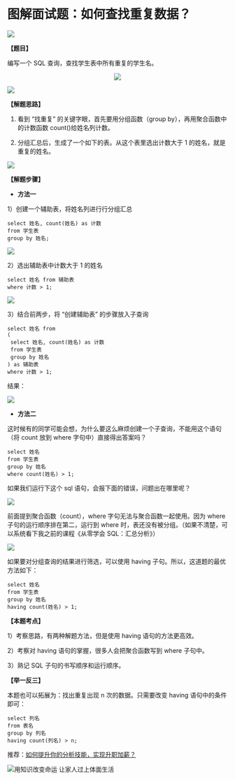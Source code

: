 # **图解面试题：如何查找重复数据？**

![](https://mmbiz.qpic.cn/mmbiz_jpg/PnRVMhXvfFKnfja1ednAzvCMDB4RO1xKea0YM1eA4kViaIjuxkqK9me3rsyatehfItsx6VYplZJ0y1hsKQrGgPw/640?wx_fmt=jpeg&tp=webp&wxfrom=5&wx_lazy=1&wx_co=1)

**【题目】**  

编写一个 SQL 查询，查找学生表中所有重复的学生名。
<div align=center>
<img src="https://mmbiz.qpic.cn/mmbiz_png/PnRVMhXvfFKnfja1ednAzvCMDB4RO1xKZFnbHYIZVfoUY4a700v14MNKFwS5wv7Ftcc2xzicf53nCy4oGuWlPhA/640?wx_fmt=png" width: 100%; height: auto;max-width: 100%; display: block; />
</div>

![](https://mmbiz.qpic.cn/mmbiz_png/PnRVMhXvfFKnfja1ednAzvCMDB4RO1xKZFnbHYIZVfoUY4a700v14MNKFwS5wv7Ftcc2xzicf53nCy4oGuWlPhA/640?wx_fmt=png)

**【解题思路】**

1. 看到 “找重复” 的关键字眼，首先要用分组函数（group by），再用聚合函数中的计数函数 count()给姓名列计数。

2. 分组汇总后，生成了一个如下的表。从这个表里选出计数大于 1 的姓名，就是重复的姓名。

![](https://mmbiz.qpic.cn/mmbiz_jpg/PnRVMhXvfFKnfja1ednAzvCMDB4RO1xK9TIJm3sJibgibm8TIbKg8ia53ibH2rem0jWOibFstXib377DRktG9gPYNFLw/640?wx_fmt=jpeg)

**【解题步骤】**

*   **方法一**
    

1）创建一个辅助表，将姓名列进行行分组汇总

```MYSQL
select 姓名, count(姓名) as 计数
from 学生表
group by 姓名;

```

![](https://mmbiz.qpic.cn/mmbiz_jpg/PnRVMhXvfFKnfja1ednAzvCMDB4RO1xKKJBZBqzgic2XUiagxBuEYf455NeEp0K8KMUpCUx8sgiaTIth3dzn7DbuQ/640?wx_fmt=jpeg)

2）选出辅助表中计数大于 1 的姓名

```MYSQL
select 姓名 from 辅助表
where 计数 > 1;

```

![](https://mmbiz.qpic.cn/mmbiz_jpg/PnRVMhXvfFKnfja1ednAzvCMDB4RO1xKcEwFpibuOqU5CicemxIZPPPYgR2pUVB4AcngczECBjX35JO0qkzn4RfA/640?wx_fmt=jpeg)

3）结合前两步，将 “创建辅助表” 的步骤放入子查询

```MYSQL
select 姓名 from
(
 select 姓名, count(姓名) as 计数
 from 学生表
 group by 姓名
) as 辅助表
where 计数 > 1;

```

结果：  

![](https://mmbiz.qpic.cn/mmbiz_jpg/PnRVMhXvfFKnfja1ednAzvCMDB4RO1xKmN2TJS4jdOx21iciclllMrvpaNwIkFFQlGybFlj1peETicOduRsdPYghQ/640?wx_fmt=jpeg)

*   **方法二**
    

这时候有的同学可能会想，为什么要这么麻烦创建一个子查询，不能用这个语句（将 count 放到 where 字句中）直接得出答案吗？

```MYSQL
select 姓名
from 学生表
group by 姓名
where count(姓名) > 1;

```

如果我们运行下这个 sql 语句，会报下面的错误，问题出在哪里呢？

![](https://mmbiz.qpic.cn/mmbiz_jpg/PnRVMhXvfFKnfja1ednAzvCMDB4RO1xKzJksB2dJTZQeenylRdsFwBy26noDMvCI2xicWJQsuEoJ3zav6Xpn6FQ/640?wx_fmt=jpeg#width-full)

前面提到聚合函数（count），where 字句无法与聚合函数一起使用。因为 where 子句的运行顺序排在第二，运行到 where 时，表还没有被分组。（如果不清楚，可以系统看下我之前的课程《从零学会 SQL：汇总分析》）  

![](https://mmbiz.qpic.cn/mmbiz_jpg/PnRVMhXvfFKnfja1ednAzvCMDB4RO1xKydmMhoJJhdeudVYDaEeTyZibJQ1gEpibKgEbFia9k41ElJba7E4ag6HBw/640?wx_fmt=jpeg)

如果要对分组查询的结果进行筛选，可以使用 having 子句。所以，这道题的最优方法如下：

```MYSQL
select 姓名
from 学生表
group by 姓名
having count(姓名) > 1;

```

**【本题考点】**  

1）考察思路，有两种解题方法，但是使用 having 语句的方法更高效。

2）考察对 having 语句的掌握，很多人会把聚合函数写到 where 子句中。

3）熟记 SQL 子句的书写顺序和运行顺序。

**【举一反三】**

本题也可以拓展为：找出重复出现 n 次的数据。只需要改变 having 语句中的条件即可：

```MYSQL
select 列名
from 表名
group by 列名
having count(列名) > n;

```

推荐：[如何提升你的分析技能，实现升职加薪？](http://mp.weixin.qq.com/s?__biz=MzAxMTMwNTMxMQ==&mid=2649246542&idx=2&sn=522f75638ff0e49fb23c1c74b89e3db9&chksm=835fc37eb4284a68e2f1d31d53323e37f36f2637070aaf594edabbb376a0416d09315b9d0bee&scene=21#wechat_redirect)

![用知识改变命运 让家人过上体面生活](https://mmbiz.qpic.cn/mmbiz_jpg/PnRVMhXvfFLxIWAcpH8WkJcASQH4ndhfSBQdupDEEcrxt9GKsU4nKKMQ4ZRVesnGwDT0jUbsRXt5ywrfmE8pqw/640?wx_fmt=jpeg#width-full)

